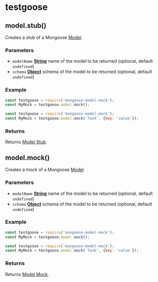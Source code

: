 # testgoose
## model.stub()
Creates a stub of a Mongoose [Model](http://mongoosejs.com/docs/api.html#model-js).

### Parameters
- `modelName` **[String](https://developer.mozilla.org/en-US/docs/Web/JavaScript/Reference/Global_Objects/String)** name of the model to be returned (optional, default `undefined`)
- `schema` **[Object](https://developer.mozilla.org/en-US/docs/Web/JavaScript/Reference/Global_Objects/Object)** schema of the model to be returned (optional, default `undefined`)

### Example
```javascript
const testgoose = require('mongoose-model-mock');
const MyMock = testgoose.model.mock();
```
```javascript
const testgoose = require('mongoose-model-mock');
const MyMock = testgoose.model.mock('Task', {key: 'value'});
```

### Returns
Returns [Model Stub](/docs/MODEL-STUB.md).


## model.mock()
Creates a mock of a Mongoose [Model](http://mongoosejs.com/docs/api.html#model-js).

### Parameters
- `modelName` **[String](https://developer.mozilla.org/en-US/docs/Web/JavaScript/Reference/Global_Objects/String)** name of the model to be returned (optional, default `undefined`)
- `schema` **[Object](https://developer.mozilla.org/en-US/docs/Web/JavaScript/Reference/Global_Objects/Object)** schema of the model to be returned (optional, default `undefined`)

### Example
```javascript
const testgoose = require('mongoose-model-mock');
const MyMock = testgoose.model.mock();
```
```javascript
const testgoose = require('mongoose-model-mock');
const MyMock = testgoose.model.mock('Task', {key: 'value'});
```

### Returns
Returns [Model Mock](/docs/MODEL-MOCK.md).
